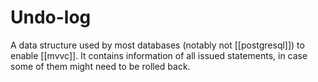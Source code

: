 # Undo-log
A data structure used by most databases (notably not [[postgresql]]) to enable [[mvvc]]. It contains information of all issued statements, in case some of them might need to be rolled back.
